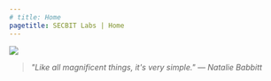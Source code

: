 ```yaml
---
# title: Home
pagetitle: SECBIT Labs | Home
---
```



![](resources/building.avif)

> *"Like all magnificent things, it's very simple." — Natalie Babbitt*


